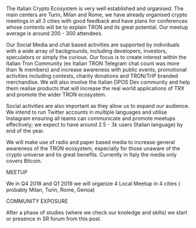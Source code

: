 The Italian Crypto Ecosystem is very well established and organised. The main centers are Turin, Milan and Rome, we have already organised crypto meetings in all 3 cities with good feedback and have plans for conferences whose contents will be to explain TRON and its great potential. Our meetup average is around 200 - 300 attendees.


Our Social Media and chat based activities are supported by individuals with a wide array of backgrounds, including developers, investors, speculators or simply the curious. Our focus is to create interest within the Italian Tron Community (ex Italian TRON Telegram chat count was more than 1k members) and increase awareness with public events, promotional activities including contests, charity donations and TRON/TrIP branded merchandise. We will also involve the Italian DPOS Dev community and help them realise products that will increase the real world applications of TRX and promote the wider TRON ecosystem.


Social activities are also important as they allow us to expand our audience. We intend to run Twitter accounts in multiple languages and utilise Instagram ensuring all teams can communicate and promote meetups effectively; we expect to have around 2.5 - 3k users (Italian language) by end of the year. 

We will make use of radio and paper based media to increase general awareness of the TRON ecosystem, especially for those unaware of the crypto universe and its great benefits. Currently in Italy the media only covers Bitcoin.


MEETUP

We in Q4 2018 and Q1 2019 we will organize 4 Local Meetup in 4 cities ( probably Milan, Turin, Rome, Genoa)


COMMUNITY EXPOSURE

After a phase of studies (where we check our knoledge and skills) we start or presence in SR forum from this post.


